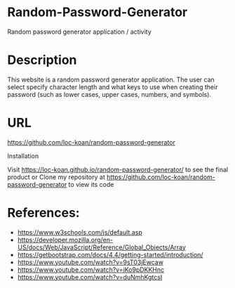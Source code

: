 # Random-Password-Generator
Random password generator application / activity

# Description

This website is a random password generator application.  The user can select specify character length and what keys to use when creating their password (such as lower cases, upper cases, numbers, and symbols).

# URL

https://github.com/loc-koan/random-password-generator

Installation

Visit https://loc-koan.github.io/random-password-generator/ to see the final product or
Clone my repository at https://github.com/loc-koan/random-password-generator to view its code

# References:

* https://www.w3schools.com/js/default.asp
* https://developer.mozilla.org/en-US/docs/Web/JavaScript/Reference/Global_Objects/Array
* https://getbootstrap.com/docs/4.4/getting-started/introduction/ 
* https://www.youtube.com/watch?v=9sT03jEwcaw
* https://www.youtube.com/watch?v=iKo9pDKKHnc
* https://www.youtube.com/watch?v=duNmhKgtcsI